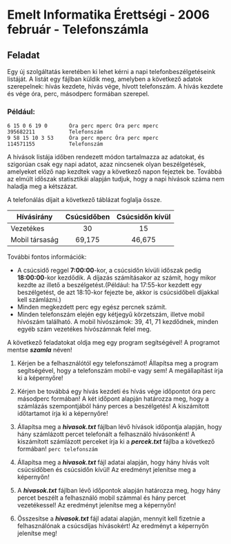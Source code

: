 # Emelt Informatika Érettségi - 2006 február - Telefonszámla

## Feladat
Egy új szolgáltatás keretében ki lehet kérni a napi telefonbeszélgetéseink listáját. A listát egy fájlban küldik meg, amelyben a következő adatok szerepelnek: hívás kezdete, hívás vége,
hívott telefonszám. A hívás kezdete és vége óra, perc, másodperc formában szerepel.
### Például:
```
6 15 0 6 19 0 		Óra perc mperc Óra perc mperc
395682211 			Telefonszám
9 58 15 10 3 53 	Óra perc mperc Óra perc mperc
114571155 			Telefonszám
```

A hívások listája időben rendezett módon tartalmazza az adatokat, és szigorúan csak egy napi adatot, azaz nincsenek olyan beszélgetések, amelyeket előző nap kezdtek vagy a következő napon fejeztek be. Továbbá az elmúlt időszak statisztikái alapján tudjuk, hogy a napi hívások száma nem haladja meg a kétszázat.

A telefonálás díjait a következő táblázat foglalja össze.

| Hívásirány     | Csúcsidőben  | Csúcsidőn kívül          |
|----------------|:------------:|:------------------------:|
| Vezetékes      |           30 |                       15 |
| Mobil társaság | 69,175       | 46,675                   |


További fontos információk:
- A csúcsidő reggel **7:00:00**-kor, a csúcsidőn kívüli időszak pedig **18:00:00**-kor kezdődik. A díjazás számításakor az számít, hogy mikor kezdte az illető a beszélgetést.(Például: ha 17:55-kor kezdett egy beszélgetést, de azt 18:10-kor fejezte be, akkor is csúcsidőbeli díjakkal kell számlázni.)
- Minden megkezdett perc egy egész percnek számít.
- Minden telefonszám elején egy kétjegyű körzetszám, illetve mobil hívószám található. A mobil hívószámok: 39, 41, 71 kezdődnek, minden egyéb szám vezetékes hívószámnak felel meg.

A következő feladatokat oldja meg egy program segítségével! A programot mentse **_szamla_** néven!

1. Kérjen be a felhasználótól egy telefonszámot! Állapítsa meg a program segítségével, hogy a telefonszám mobil-e vagy sem! A megállapítást írja ki a képernyőre!

2. Kérjen be továbbá egy hívás kezdeti és hívás vége időpontot óra perc másodperc formában! A két időpont alapján határozza meg, hogy a számlázás szempontjából hány perces a beszélgetés! A kiszámított időtartamot írja ki a képernyőre!

3. Állapítsa meg a **_hivasok.txt_** fájlban lévő hívások időpontja alapján, hogy hány számlázott percet telefonált a felhasználó hívásonként! A kiszámított számlázott perceket írja ki a **_percek.txt_** fájlba a következő formában!
    `perc telefonszám`

4. Állapítsa meg a **_hivasok.txt_** fájl adatai alapján, hogy hány hívás volt csúcsidőben és csúcsidőn kívül! Az eredményt jelenítse meg a képernyőn!

5. A **_hivasok.txt_** fájlban lévő időpontok alapján határozza meg, hogy hány percet beszélt a felhasználó mobil számmal és hány percet vezetékessel! Az eredményt jelenítse meg a képernyőn!

6. Összesítse a **_hivasok.txt_** fájl adatai alapján, mennyit kell fizetnie a felhasználónak a csúcsdíjas hívásokért! Az eredményt a képernyőn jelenítse meg!

